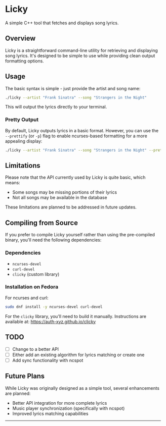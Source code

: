 # Licky

A simple C++ tool that fetches and displays song lyrics.

## Overview

Licky is a straightforward command-line utility for retrieving and displaying song lyrics. It's designed to be simple to use while providing clean output formatting options.

## Usage

The basic syntax is simple - just provide the artist and song name:

```bash
./licky --artist "Frank Sinatra" --song "Strangers in the Night"
```

This will output the lyrics directly to your terminal.

### Pretty Output

By default, Licky outputs lyrics in a basic format. However, you can use the `--prettify` (or `-p`) flag to enable ncurses-based formatting for a more appealing display:

```bash
./licky --artist "Frank Sinatra" --song "Strangers in the Night" --prettify
```

## Limitations

Please note that the API currently used by Licky is quite basic, which means:
- Some songs may be missing portions of their lyrics
- Not all songs may be available in the database

These limitations are planned to be addressed in future updates.

## Compiling from Source

If you prefer to compile Licky yourself rather than using the pre-compiled binary, you'll need the following dependencies:

### Dependencies

- `ncurses-devel`
- `curl-devel` 
- `clicky` (custom library)

### Installation on Fedora

For ncurses and curl:

```bash
sudo dnf install -y ncurses-devel curl-devel
```

For the `clicky` library, you'll need to build it manually. Instructions are available at: https://auth-xyz.github.io/clicky

## TODO

- [ ] Change to a better API
- [ ] Either add an existing algorithm for lyrics matching or create one
- [ ] Add sync functionality with ncspot

## Future Plans

While Licky was originally designed as a simple tool, several enhancements are planned:
- Better API integration for more complete lyrics
- Music player synchronization (specifically with ncspot)
- Improved lyrics matching capabilities

---
